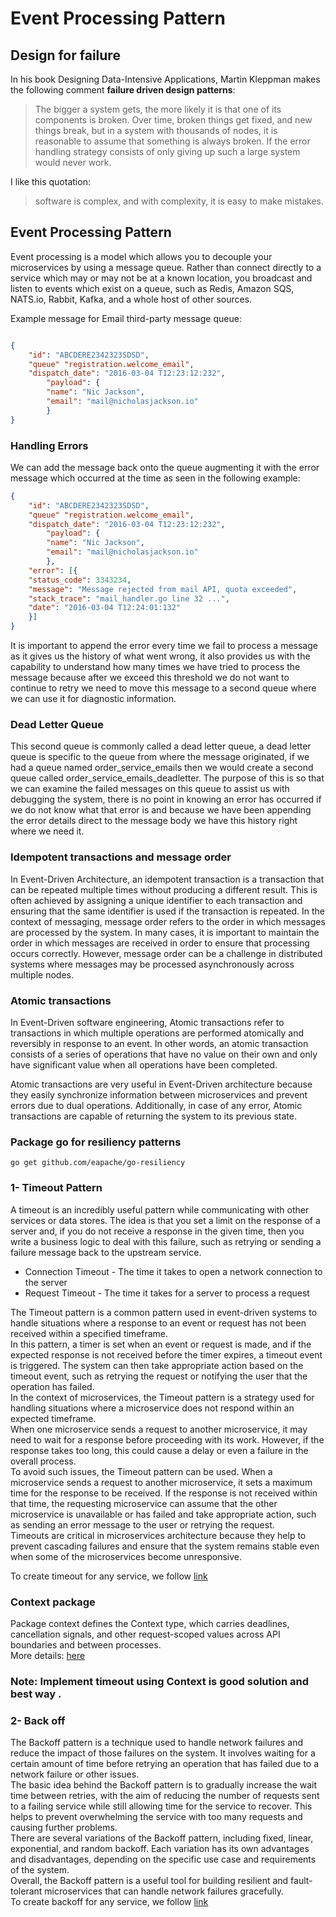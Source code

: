 # Event Processing Pattern

## Design for failure
In his book Designing Data-Intensive Applications, Martin Kleppman makes the following comment **failure driven design patterns**:
>The bigger a system gets, the more likely it is that one of its components is broken. Over time, broken things get fixed, and new things break, but in a system with thousands of nodes, it is reasonable to assume that something is always broken. If the error handling strategy consists of only giving up such a large system would never work.

I like this quotation: 
>software is complex, and with complexity, it is easy to make mistakes.

## Event Processing Pattern
Event processing is a model which allows you to decouple your microservices by using a message queue. Rather than connect directly to a service which may or may not be at a known location, you broadcast and listen to events which exist on a queue, such as Redis, Amazon SQS, NATS.io, Rabbit, Kafka, and a whole host of other sources.

Example message for Email third-party message queue:
```json

{
    "id": "ABCDERE2342323SDSD",
    "queue" "registration.welcome_email",
    "dispatch_date": "2016-03-04 T12:23:12:232",
        "payload": {
        "name": "Nic Jackson",
        "email": "mail@nicholasjackson.io"
        }
}
```

### Handling Errors
We can add the message back onto the queue augmenting it with the error message which occurred at the time as seen in the following example:
```json
{
    "id": "ABCDERE2342323SDSD",
    "queue" "registration.welcome_email",
    "dispatch_date": "2016-03-04 T12:23:12:232",
        "payload": {
        "name": "Nic Jackson",
        "email": "mail@nicholasjackson.io"
        },
    "error": [{
    "status_code": 3343234,
    "message": "Message rejected from mail API, quota exceeded",
    "stack_trace": "mail_handler.go line 32 ...",
    "date": "2016-03-04 T12:24:01:132"
    }]
}
```

It is important to append the error every time we fail to process a message as it gives us the history of what went wrong, it also provides us with the capability to understand how many times we have tried to process the message because after we exceed this threshold we do not want to continue to retry we need to move this message to a second queue where we can use it for diagnostic information.

### Dead Letter Queue
This second queue is commonly called a dead letter queue, a dead letter queue is specific to the queue from where the message originated, if we had a queue named order_service_emails then we would create a second queue called order_service_emails_deadletter. The purpose of this is so that we can examine the failed messages on this queue to assist us with debugging the system, there is no point in knowing an error has occurred if we do not know what that error is and because we have been appending the error details direct to the message body we have this history right where we need it.

### Idempotent transactions and message order
In Event-Driven Architecture, an idempotent transaction is a transaction that can be repeated multiple times without producing a different result. This is often achieved by assigning a unique identifier to each transaction and ensuring that the same identifier is used if the transaction is repeated.
In the context of messaging, message order refers to the order in which messages are processed by the system. In many cases, it is important to maintain the order in which messages are received in order to ensure that processing occurs correctly. However, message order can be a challenge in distributed systems where messages may be processed asynchronously across multiple nodes.

### Atomic transactions
In Event-Driven software engineering, Atomic transactions refer to transactions in which multiple operations are performed atomically and reversibly in response to an event. In other words, an atomic transaction consists of a series of operations that have no value on their own and only have significant value when all operations have been completed.

Atomic transactions are very useful in Event-Driven architecture because they easily synchronize information between microservices and prevent errors due to dual operations. Additionally, in case of any error, Atomic transactions are capable of returning the system to its previous state.

### Package go for resiliency patterns
```
go get github.com/eapache/go-resiliency
```
### 1- Timeout Pattern
A timeout is an incredibly useful pattern while communicating with other services or data stores. The idea is that you set a limit on the response of a server and, if you do not receive a response in the given time, then you write a business logic to deal with this failure, such as retrying or sending a failure message back to the upstream service.
* Connection Timeout - The time it takes to open a network connection to the server
* Request Timeout - The time it takes for a server to process a request

The Timeout pattern is a common pattern used in event-driven systems to handle situations where a response to an event or request has not been received within a specified timeframe.<br/>
In this pattern, a timer is set when an event or request is made, and if the expected response is not received before the timer expires, a timeout event is triggered. The system can then take appropriate action based on the timeout event, such as retrying the request or notifying the user that the operation has failed.<br/>
In the context of microservices, the Timeout pattern is a strategy used for handling situations where a microservice does not respond within an expected timeframe.<br/>
When one microservice sends a request to another microservice, it may need to wait for a response before proceeding with its work. However, if the response takes too long, this could cause a delay or even a failure in the overall process.<br/>
To avoid such issues, the Timeout pattern can be used. When a microservice sends a request to another microservice, it sets a maximum time for the response to be received. If the response is not received within that time, the requesting microservice can assume that the other microservice is unavailable or has failed and take appropriate action, such as sending an error message to the user or retrying the request.<br/>
Timeouts are critical in microservices architecture because they help to prevent cascading failures and ensure that the system remains stable even when some of the microservices become unresponsive.<br/>

To create timeout for any service, we follow [link](./01-Timeouts/readme.md)
### Context package
Package context defines the Context type, which carries deadlines, cancellation signals, and other request-scoped values across API boundaries and between processes.<br/>
More details: [here](https://pkg.go.dev/context)

### Note: Implement timeout using Context is good solution and best way .

### 2- Back off
The Backoff pattern is a technique used to handle network failures and reduce the impact of those failures on the system. It involves waiting for a certain amount of time before retrying an operation that has failed due to a network failure or other issues.<br/>
The basic idea behind the Backoff pattern is to gradually increase the wait time between retries, with the aim of reducing the number of requests sent to a failing service while still allowing time for the service to recover. This helps to prevent overwhelming the service with too many requests and causing further problems.<br/>
There are several variations of the Backoff pattern, including fixed, linear, exponential, and random backoff. Each variation has its own advantages and disadvantages, depending on the specific use case and requirements of the system.<br/>
Overall, the Backoff pattern is a useful tool for building resilient and fault-tolerant microservices that can handle network failures gracefully.<br/>
To create backoff for any service, we follow [link](./02-BackOff/readme.md)